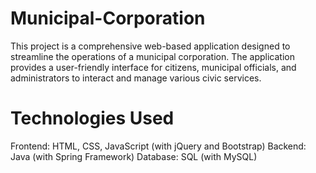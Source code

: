 # Municipal-Corporation 
This project is a comprehensive web-based application designed to streamline the operations of a municipal corporation. 
The application provides a user-friendly interface for citizens, municipal officials, and administrators to interact and manage various civic services.

# Technologies Used 
Frontend: HTML, CSS, JavaScript (with jQuery and Bootstrap)
Backend: Java (with Spring Framework)
Database: SQL (with MySQL)
